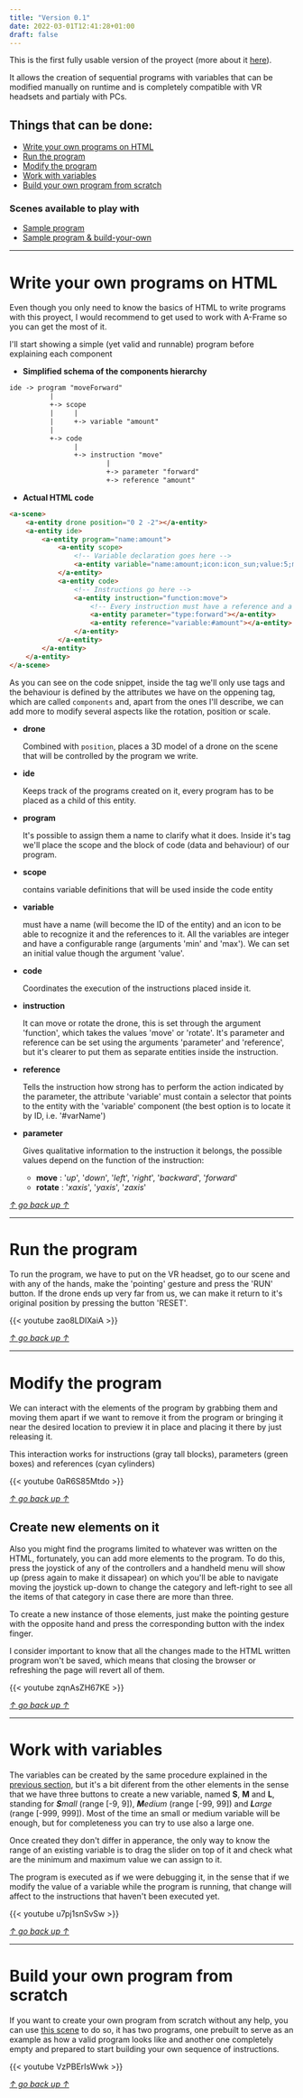 ```yaml
---
title: "Version 0.1"
date: 2022-03-01T12:41:28+01:00
draft: false
---
```


This is the first fully usable version of the proyect (more about it [here](about-vr-programming)). 

It allows the creation of sequential programs with variables that can be modified manually on runtime and is completely compatible with VR headsets and partialy with PCs.

## Things that can be done:
- [Write your own programs on HTML](#write-your-own-programs-on-html)
- [Run the program](#run-the-program)
- [Modify the program](#modify-the-program)
- [Work with variables](#work-with-variables)
- [Build your own program from scratch](#build-your-own-program-from-scratch)


### Scenes available to play with
 - [Sample program](scenes/demos/demo20)
 - [Sample program & build-your-own](scenes/demos/demo21)

---

# Write your own programs on HTML
Even though you only need to know the basics of HTML to write programs with this proyect, I would recommend to get used to work with A-Frame so you can get the most of it.

I'll start showing a simple (yet valid and runnable) program before explaining each component

 - **Simplified schema of the components hierarchy**
```txt
ide -> program "moveForward"
          |
          +-> scope
          |     |
          |     +-> variable "amount"
          |
          +-> code
                |
                +-> instruction "move"
                        |
                        +-> parameter "forward"
                        +-> reference "amount"
```
 - **Actual HTML code**
```HTML
<a-scene>
    <a-entity drone position="0 2 -2"></a-entity>
    <a-entity ide>
        <a-entity program="name:amount">
            <a-entity scope>
                <!-- Variable declaration goes here -->
                <a-entity variable="name:amount;icon:icon_sun;value:5;min:0;max:10"></a-entity>
            </a-entity>
            <a-entity code>
                <!-- Instructions go here -->
                <a-entity instruction="function:move">
                    <!-- Every instruction must have a reference and a parameter -->
                    <a-entity parameter="type:forward"></a-entity>
                    <a-entity reference="variable:#amount"></a-entity>
                </a-entity>
            </a-entity>
        </a-entity>
    </a-entity>
</a-scene>
```
As you can see on the code snippet, inside the <a-scene> tag we'll only use <a-entity> tags and the behaviour is defined by the attributes we have on the oppening tag, which are called `components` and, apart from the ones I'll describe, we can add more to modify several aspects like the rotation, position or scale.
- __drone__

  Combined with `position`, places a 3D model of a drone on the scene that will be controlled by the program we write.

- __ide__

  Keeps track of the programs created on it, every program has to be placed as a child of this entity.

- __program__

  It's possible to assign them a name to clarify what it does. Inside it's tag we'll place the scope and the block of code (data and behaviour) of our program.

- __scope__

  contains variable definitions that will be used inside the code entity

- __variable__

  must have a name (will become the ID of the entity) and an icon to be able to recognize it and the references to it. All the variables are integer and have a configurable range (arguments 'min' and 'max'). We can set an initial value though the argument 'value'.

- __code__

  Coordinates the execution of the instructions placed inside it.

- __instruction__

  It can move or rotate the drone, this is set through the argument 'function', which takes the values 'move' or 'rotate'. It's parameter and reference can be set using the arguments 'parameter' and 'reference', but it's clearer to put them as separate entities inside the instruction.

- __reference__

  Tells the instruction how strong has to perform the action indicated by the parameter, the attribute 'variable' must contain a selector that points to the entity with the 'variable' component (the best option is to locate it by ID, i.e. '#varName')

- __parameter__

  Gives qualitative information to the instruction it belongs, the possible values depend on the function of the instruction:
  - __move__ : '_up_', '_down_', '_left_', '_right_', '_backward_', '_forward_'
  - __rotate__ : '_xaxis_', '_yaxis_', '_zaxis_'


[_↑ go back up ↑_](#top)

---

# Run the program

To run the program, we have to put on the VR headset, go to our scene and with any of the hands, make the 'pointing' gesture and press the 'RUN' button.
If the drone ends up very far from us, we can make it return to it's original position by pressing the button 'RESET'.

{{< youtube zao8LDIXaiA >}}


[_↑ go back up ↑_](#top)

---

# Modify the program

We can interact with the elements of the program by grabbing them and moving them apart if we want to remove it from the program or bringing it near the desired location to preview it in place and placing it there by just releasing it.

This interaction works for instructions (gray tall blocks), parameters (green boxes) and references (cyan cylinders)

{{< youtube 0aR6S85Mtdo >}}


[_↑ go back up ↑_](#top)

## Create new elements on it

Also you might find the programs limited to whatever was written on the HTML, fortunately, you can add more elements to the program. To do this, press the joystick of any of the controllers and a handheld menu will show up (press again to make it dissapear) on which you'll be able to navigate moving the joystick up-down to change the category and left-right to see all the items of that category in case there are more than three.

To create a new instance of those elements, just make the pointing gesture with the opposite hand and press the corresponding button with the index finger. 

I consider important to know that all the changes made to the HTML written program won't be saved, which means that closing the browser or refreshing the page will revert all of them.

{{< youtube zqnAsZH67KE >}}


[_↑ go back up ↑_](#top)

---

# Work with variables

The variables can be created by the same procedure explained in the [previous section](#create-new-elements-on-it), but it's a bit diferent from the other elements in the sense that we have three buttons to create a new variable, named __S__, __M__ and __L__, standing for _**S**mall_ (range [-9, 9]), _**M**edium_ (range [-99, 99]) and _**L**arge_ (range [-999, 999]). Most of the time an small or medium variable will be enough, but for completeness you can try to use also a large one.

Once created they don't differ in apperance, the only way to know the range of an existing variable is to drag the slider on top of it and check what are the minimum and maximum value we can assign to it.

The program is executed as if we were debugging it, in the sense that if we modify the value of a variable while the program is running, that change will affect to the instructions that haven't been executed yet.

{{< youtube u7pj1snSvSw >}}


[_↑ go back up ↑_](#top)

---

# Build your own program from scratch

If you want to create your own program from scratch without any help, you can use [this scene](/vr-programming/scenes/demos/demo21) to do so, it has two programs, one prebuilt to serve as an example as how a valid program looks like and another one completely empty and prepared to start building your own sequence of instructions.

{{< youtube VzPBErIsWwk >}}


[_↑ go back up ↑_](#top)